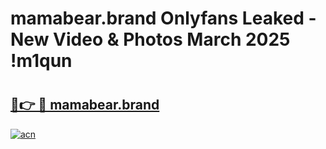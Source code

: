 # mamabear.brand Onlyfans Leaked - New Video & Photos March 2025 !m1qun

# <h2><a href="https://wf8s01.iuczelnia.edu.pl?title=mamabear.brand&ref=m1qun">🔗👉 🔴 mamabear.brand</a></h2>

[![acn](https://github.com/user-attachments/assets/0f9c940e-d8b0-45ae-aac7-cd30a18b3e1c)](https://wf8s01.iuczelnia.edu.pl?title=mamabear.brand&ref=m1qun)

